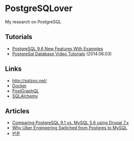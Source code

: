 # PostgreSQLover
My research on PostgreSQL

## Tutorials
- [PostgreSQL 9.6 New Features With Examples](https://community.hpe.com/hpeb/attachments/hpeb/JapanEnterpriseTopics/198/1/PostgreSQL%209.6%20New%20Features%20en%2020160606-1.pdf)
- [PostgreSql Database Video Tutorials](https://www.youtube.com/playlist?list=PLFRIKEguV54bgwAcgFiOs5GMo3q2DhVDj) (2014.06.03)

## Links
- http://sqlzoo.net/
- [Docker](https://hub.docker.com/_/postgres/)
- [PostGraphQL](https://github.com/calebmer/postgraphql)
- [SQLAlchemy](http://docs.sqlalchemy.org/en/latest/dialects/postgresql.html)

## Articles
- [Comparing PostgreSQL 9.1 vs. MySQL 5.6 using Drupal 7.x](http://posulliv.github.io/2012/06/29/mysql-postgres-bench/)
- [Why Uber Engineering Switched from Postgres to MySQL](https://www.reddit.com/r/programming/comments/4uph84/why_uber_engineering_switched_from_postgres_to/)
- [반론](https://www.reddit.com/r/programming/comments/4uph84/why_uber_engineering_switched_from_postgres_to/d5rpg3w)
